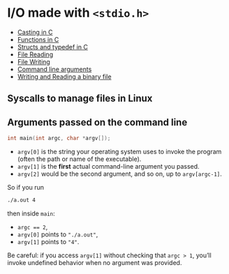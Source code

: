 # I/O made with `<stdio.h>`

- [Casting in C](https://www.skenz.it/cs/c_language/casting)
- [Functions in C](https://www.skenz.it/cs/c_language/functions_1)
- [Structs and typedef in C](https://www.skenz.it/cs/c_language/struct_and_typedef_1)
- [File Reading](https://www.skenz.it/cs/c_language/file_reading_1)
- [File Writing](https://www.skenz.it/cs/c_language/file_writing_1)
- [Command line arguments](https://www.skenz.it/cs/c_language/argc_and_argv)
- [Writing and Reading a binary file](https://www.skenz.it/cs/c_language/write_and_read_a_binary_file)



## Syscalls to manage files in Linux




## Arguments passed on the command line

```c
int main(int argc, char *argv[]);
```

* `argv[0]` is the string your operating system uses to invoke the program (often the path or name of the executable).
* `argv[1]` is the **first** actual command-line argument you passed.
* `argv[2]` would be the second argument, and so on, up to `argv[argc-1]`.

So if you run

```bash
./a.out 4
```

then inside `main`:

* `argc == 2`,
* `argv[0]` points to `"./a.out"`,
* `argv[1]` points to `"4"`.

Be careful: if you access `argv[1]` without checking that `argc > 1`, you’ll invoke undefined behavior when no argument was provided.

